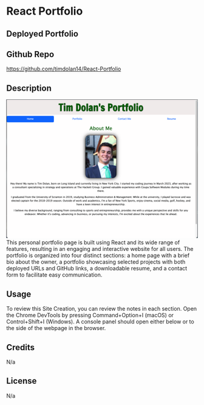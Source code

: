 # React Portfolio

## Deployed Portfolio

## Github Repo
https://github.com/timdolan14/React-Portfolio

## Description 
![SC](./src/photos/SC.png)
This personal portfolio page is built using React and its wide range of features, resulting in an engaging and interactive website for all users. The portfolio is organized into four distinct sections: a home page with a brief bio about the owner, a portfolio showcasing selected projects with both deployed URLs and GitHub links, a downloadable resume, and a contact form to facilitate easy communication. 

## Usage 
To review this Site Creation, you can review the notes in each section. Open the Chrome DevTools by pressing Command+Option+I (macOS) or Control+Shift+I (Windows). A console panel should open either below or to the side of the webpage in the browser.

## Credits
N/a

## License
N/a